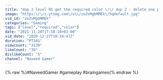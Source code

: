 ```yaml
---
title: "dop 2 level 91 get the required color \/\/ dop 2 : delete one part level 91 walkthrough and solution"
image: "https:\/\/i.ytimg.com\/vi\/zoZvMgbMMEk\/hqdefault.jpg"
vid_id: "zoZvMgbMMEk"
categories: "Gaming"
tags: ["level","required","color"]
date: "2021-11-28T17:58:18+03:00"
vid_date: "2020-12-27T10:34:47Z"
duration: "PT34S"
viewcount: "3139"
likeCount: "39"
dislikeCount: "5"
channel: "Naveed Gamer"
---
```

{% raw %}#NaveedGamer #gameplay #braingames{% endraw %}
